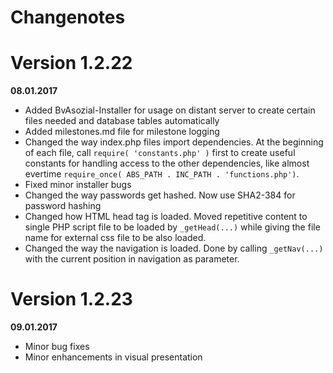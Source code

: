 # Changenotes

# Version 1.2.22
**08.01.2017**

* Added BvAsozial-Installer for usage on distant server to create certain files needed and database tables automatically
* Added milestones.md file for milestone logging
* Changed the way index.php files import dependencies. At the beginning of each file, call `require( 'constants.php' )` first to create useful constants for handling access to the other dependencies, like almost evertime `require_once( ABS_PATH . INC_PATH . 'functions.php')`.
* Fixed minor installer bugs
* Changed the way passwords get hashed. Now use SHA2-384 for password hashing
* Changed how HTML head tag is loaded. Moved repetitive content to single PHP script file to be loaded by `_getHead(...)` while giving the file name for external css file to be also loaded.
* Changed the way the navigation is loaded. Done by calling `_getNav(...)` with the current position in navigation as parameter.

# Version 1.2.23
**09.01.2017**

* Minor bug fixes
* Minor enhancements in visual presentation
